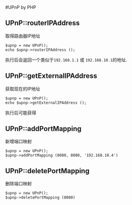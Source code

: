 #UPnP by PHP

## UPnP::routerIPAddress
取得路由器IP地址

```
$upnp = new UPnP();
echo $upnp->routerIPAddress ();
```

执行后会返回一个类似于`192.168.1.1` 或 `192.168.10.1`的地址.

## UPnP::getExternalIPAddress

获取现在的IP地址

```
$upnp = new UPnP();
echo $upnp->getExternalIPAddress ();
```

执行后可能获得

## UPnP::addPortMapping

新增端口映射

```
$upnp = new UPnP();
$upnp->addPortMapping (8080, 8080, '192.168.10.4')
```


## UPnP::deletePortMapping

删除端口映射

```
$upnp = new UPnP();
$upnp->deletePortMapping (8080)
```
